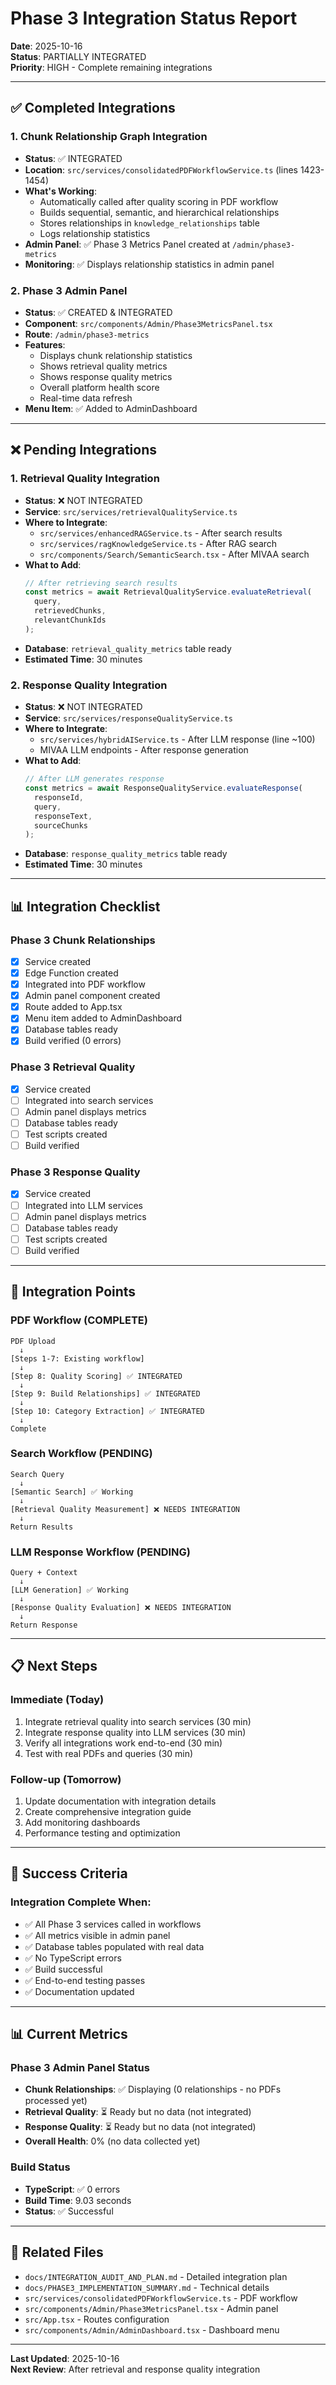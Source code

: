 # Phase 3 Integration Status Report

**Date**: 2025-10-16  
**Status**: PARTIALLY INTEGRATED  
**Priority**: HIGH - Complete remaining integrations

---

## ✅ Completed Integrations

### 1. Chunk Relationship Graph Integration
- **Status**: ✅ INTEGRATED
- **Location**: `src/services/consolidatedPDFWorkflowService.ts` (lines 1423-1454)
- **What's Working**:
  - Automatically called after quality scoring in PDF workflow
  - Builds sequential, semantic, and hierarchical relationships
  - Stores relationships in `knowledge_relationships` table
  - Logs relationship statistics
- **Admin Panel**: ✅ Phase 3 Metrics Panel created at `/admin/phase3-metrics`
- **Monitoring**: ✅ Displays relationship statistics in admin panel

### 2. Phase 3 Admin Panel
- **Status**: ✅ CREATED & INTEGRATED
- **Component**: `src/components/Admin/Phase3MetricsPanel.tsx`
- **Route**: `/admin/phase3-metrics`
- **Features**:
  - Displays chunk relationship statistics
  - Shows retrieval quality metrics
  - Shows response quality metrics
  - Overall platform health score
  - Real-time data refresh
- **Menu Item**: ✅ Added to AdminDashboard

---

## ❌ Pending Integrations

### 1. Retrieval Quality Integration
- **Status**: ❌ NOT INTEGRATED
- **Service**: `src/services/retrievalQualityService.ts`
- **Where to Integrate**:
  - `src/services/enhancedRAGService.ts` - After search results
  - `src/services/ragKnowledgeService.ts` - After RAG search
  - `src/components/Search/SemanticSearch.tsx` - After MIVAA search
- **What to Add**:
  ```typescript
  // After retrieving search results
  const metrics = await RetrievalQualityService.evaluateRetrieval(
    query,
    retrievedChunks,
    relevantChunkIds
  );
  ```
- **Database**: `retrieval_quality_metrics` table ready
- **Estimated Time**: 30 minutes

### 2. Response Quality Integration
- **Status**: ❌ NOT INTEGRATED
- **Service**: `src/services/responseQualityService.ts`
- **Where to Integrate**:
  - `src/services/hybridAIService.ts` - After LLM response (line ~100)
  - MIVAA LLM endpoints - After response generation
- **What to Add**:
  ```typescript
  // After LLM generates response
  const metrics = await ResponseQualityService.evaluateResponse(
    responseId,
    query,
    responseText,
    sourceChunks
  );
  ```
- **Database**: `response_quality_metrics` table ready
- **Estimated Time**: 30 minutes

---

## 📊 Integration Checklist

### Phase 3 Chunk Relationships
- [x] Service created
- [x] Edge Function created
- [x] Integrated into PDF workflow
- [x] Admin panel component created
- [x] Route added to App.tsx
- [x] Menu item added to AdminDashboard
- [x] Database tables ready
- [x] Build verified (0 errors)

### Phase 3 Retrieval Quality
- [x] Service created
- [ ] Integrated into search services
- [ ] Admin panel displays metrics
- [ ] Database tables ready
- [ ] Test scripts created
- [ ] Build verified

### Phase 3 Response Quality
- [x] Service created
- [ ] Integrated into LLM services
- [ ] Admin panel displays metrics
- [ ] Database tables ready
- [ ] Test scripts created
- [ ] Build verified

---

## 🔄 Integration Points

### PDF Workflow (COMPLETE)
```
PDF Upload
  ↓
[Steps 1-7: Existing workflow]
  ↓
[Step 8: Quality Scoring] ✅ INTEGRATED
  ↓
[Step 9: Build Relationships] ✅ INTEGRATED
  ↓
[Step 10: Category Extraction] ✅ INTEGRATED
  ↓
Complete
```

### Search Workflow (PENDING)
```
Search Query
  ↓
[Semantic Search] ✅ Working
  ↓
[Retrieval Quality Measurement] ❌ NEEDS INTEGRATION
  ↓
Return Results
```

### LLM Response Workflow (PENDING)
```
Query + Context
  ↓
[LLM Generation] ✅ Working
  ↓
[Response Quality Evaluation] ❌ NEEDS INTEGRATION
  ↓
Return Response
```

---

## 📋 Next Steps

### Immediate (Today)
1. Integrate retrieval quality into search services (30 min)
2. Integrate response quality into LLM services (30 min)
3. Verify all integrations work end-to-end (30 min)
4. Test with real PDFs and queries (30 min)

### Follow-up (Tomorrow)
1. Update documentation with integration details
2. Create comprehensive integration guide
3. Add monitoring dashboards
4. Performance testing and optimization

---

## 🎯 Success Criteria

### Integration Complete When:
- ✅ All Phase 3 services called in workflows
- ✅ All metrics visible in admin panel
- ✅ Database tables populated with real data
- ✅ No TypeScript errors
- ✅ Build successful
- ✅ End-to-end testing passes
- ✅ Documentation updated

---

## 📊 Current Metrics

### Phase 3 Admin Panel Status
- **Chunk Relationships**: ✅ Displaying (0 relationships - no PDFs processed yet)
- **Retrieval Quality**: ⏳ Ready but no data (not integrated)
- **Response Quality**: ⏳ Ready but no data (not integrated)
- **Overall Health**: 0% (no data collected yet)

### Build Status
- **TypeScript**: ✅ 0 errors
- **Build Time**: 9.03 seconds
- **Status**: ✅ Successful

---

## 🔗 Related Files

- `docs/INTEGRATION_AUDIT_AND_PLAN.md` - Detailed integration plan
- `docs/PHASE3_IMPLEMENTATION_SUMMARY.md` - Technical details
- `src/services/consolidatedPDFWorkflowService.ts` - PDF workflow
- `src/components/Admin/Phase3MetricsPanel.tsx` - Admin panel
- `src/App.tsx` - Routes configuration
- `src/components/Admin/AdminDashboard.tsx` - Dashboard menu

---

**Last Updated**: 2025-10-16  
**Next Review**: After retrieval and response quality integration

